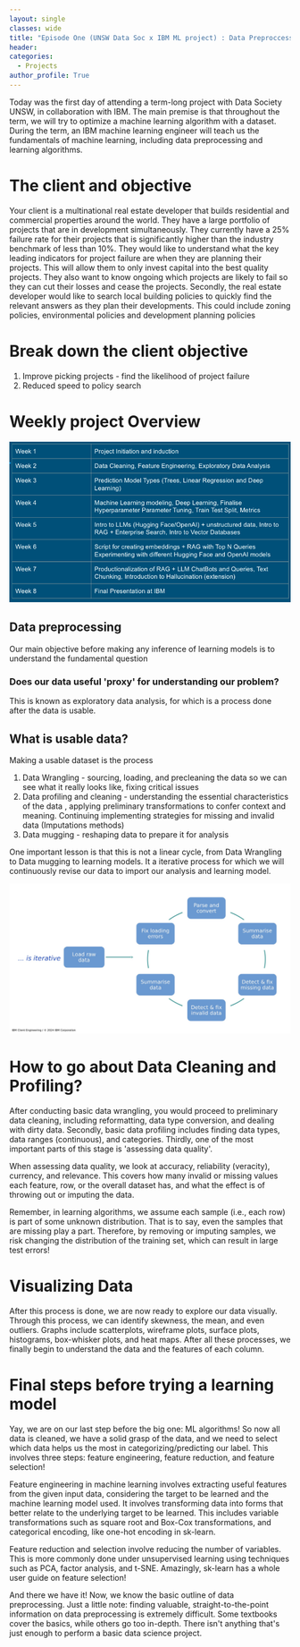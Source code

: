 ```yaml
---
layout: single
classes: wide
title: "Episode One (UNSW Data Soc x IBM ML project) : Data Preproccessing"
header:
categories:
  - Projects
author_profile: True
---
```


Today was the first day of attending a term-long project with Data Society UNSW, in collaboration with IBM. The main premise is that throughout the term, we will try to optimize a machine learning algorithm with a dataset. During the term, an IBM machine learning engineer will teach us the fundamentals of machine learning, including data preprocessing and learning algorithms. 


# The client and objective

Your client is a multinational real estate developer that builds residential and commercial properties 
around the world. They have a large portfolio of projects that are in development simultaneously. They 
currently have a 25% failure rate for their projects that is significantly higher than the industry 
benchmark of less than 10%. They would like to understand what the key leading indicators for project 
failure are when they are planning their projects. This will allow them to only invest capital into the best 
quality projects. They also want to know ongoing which projects are likely to fail so they can cut their 
losses and cease the projects. Secondly, the real estate developer would like to search local building 
policies to quickly find the relevant answers as they plan their developments. This could include zoning 
policies, environmental policies and development planning policies

# Break down the client objective  

1. Improve picking projects - find the likelihood of project failure
2. Reduced speed to policy search

# Weekly project Overview

![weeklyoverview](/assets/images/ibm/ibm-weekly-break.png)


## Data preprocessing  

Our main objective before making any inference of learning models is to understand the fundamental question 

### Does our data useful 'proxy' for understanding our problem?

This is known as exploratory data analysis, for which is a process done after the data is usable.

## What is usable data?
Making a usable dataset is the process 
1. Data Wrangling - sourcing, loading, and precleaning the 
data so we can see what it really looks like, fixing critical issues 
2. Data profiling and cleaning - understanding the essential characteristics of the data , applying preliminary transformations to  confer context and meaning. Continuing implementing strategies for missing and invalid data (Imputations methods)
3. Data mugging - reshaping data to prepare it for analysis

One important lesson is that this is not a linear cycle, from Data Wrangling to Data mugging to learning models. It a iterative process for which we will continuously revise our data to import our analysis and learning model.

![data-cleaning](/assets/images/ibm/IBM_data_cleaning_fixing.jpg)

# How to go about Data Cleaning and Profiling?

After conducting basic data wrangling, you would proceed to preliminary data cleaning, including reformatting, data type conversion, and dealing with dirty data. Secondly, basic data profiling includes finding data types, data ranges (continuous), and categories. Thirdly, one of the most important parts of this stage is 'assessing data quality'.

When assessing data quality, we look at accuracy, reliability (veracity), currency, and relevance. This covers how many invalid or missing values each feature, row, or the overall dataset has, and what the effect is of throwing out or imputing the data.

Remember, in learning algorithms, we assume each sample (i.e., each row) is part of some unknown distribution. That is to say, even the samples that are missing play a part. Therefore, by removing or imputing samples, we risk changing the distribution of the training set, which can result in large test errors!

# Visualizing Data

After this process is done, we are now ready to explore our data visually. Through this process, we can identify skewness, the mean, and even outliers. Graphs include scatterplots, wireframe plots, surface plots, histograms, box-whisker plots, and heat maps. After all these processes, we finally begin to understand the data and the features of each column.

# Final steps before trying a learning model

Yay, we are on our last step before the big one: ML algorithms! So now all data is cleaned, we have a solid grasp of the data, and we need to select which data helps us the most in categorizing/predicting our label. This involves three steps: feature engineering, feature reduction, and feature selection!

Feature engineering in machine learning involves extracting useful features from the given input data, considering the target to be learned and the machine learning model used. It involves transforming data into forms that better relate to the underlying target to be learned. This includes variable transformations such as square root and Box-Cox transformations, and categorical encoding, like one-hot encoding in sk-learn.

Feature reduction and selection involve reducing the number of variables. This is more commonly done under unsupervised learning using techniques such as PCA, factor analysis, and t-SNE. Amazingly, sk-learn has a whole user guide on feature selection!

And there we have it! Now, we know the basic outline of data preprocessing. Just a little note: finding valuable, straight-to-the-point information on data preprocessing is extremely difficult. Some textbooks cover the basics, while others go too in-depth. There isn't anything that's just enough to perform a basic data science project.